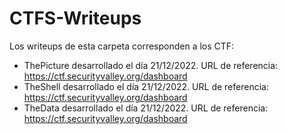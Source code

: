 # CTFS-Writeups
Los writeups de esta carpeta corresponden a los CTF:
- ThePicture desarrollado el día 21/12/2022. URL de referencia: https://ctf.securityvalley.org/dashboard
- TheShell desarrollado el día 21/12/2022. URL de referencia: https://ctf.securityvalley.org/dashboard
- TheData desarrollado el día 21/12/2022. URL de referencia: https://ctf.securityvalley.org/dashboard
